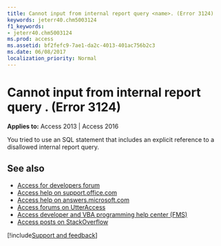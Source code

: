 ```yaml
---
title: Cannot input from internal report query <name>. (Error 3124)
keywords: jeterr40.chm5003124
f1_keywords:
- jeterr40.chm5003124
ms.prod: access
ms.assetid: bf2fefc9-7ae1-da2c-4013-401ac756b2c3
ms.date: 06/08/2017
localization_priority: Normal
---
```



# Cannot input from internal report query <name>. (Error 3124)

  

**Applies to:** Access 2013 | Access 2016

You tried to use an SQL statement that includes an explicit reference to a disallowed internal report query.

## See also

- [Access for developers forum](https://social.msdn.microsoft.com/Forums/office/home?forum=accessdev)
- [Access help on support.office.com](https://support.office.com/search/results?query=Access)
- [Access help on answers.microsoft.com](https://answers.microsoft.com/)
- [Access forums on UtterAccess](https://www.utteraccess.com/forum/index.php?act=idx)
- [Access developer and VBA programming help center (FMS)](https://www.fmsinc.com/MicrosoftAccess/developer/)
- [Access posts on StackOverflow](https://stackoverflow.com/questions/tagged/ms-access)

[!include[Support and feedback](~/includes/feedback-boilerplate.md)]